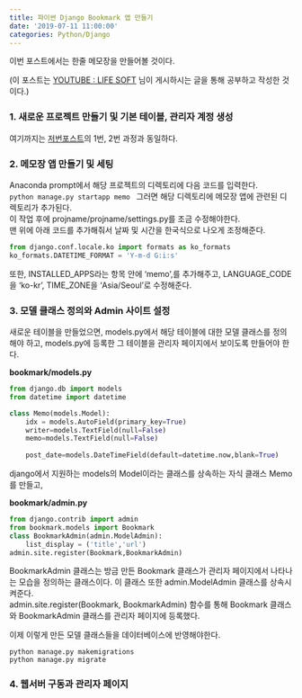 ```yaml
---
title: 파이썬 Django Bookmark 앱 만들기
date: '2019-07-11 11:00:00'
categories: Python/Django
---
```

이번 포스트에서는 한줄 메모장을 만들어볼 것이다.

(이 포스트는 [YOUTUBE : LIFE SOFT](https://www.youtube.com/channel/UCqRTjWqD-ZWHj0ZoPSKVWBw) 님이 게시하시는 글을 통해 공부하고 작성한 것이다.)

### 1. 새로운 프로젝트 만들기 및 기본 테이블, 관리자 계정 생성

여기까지는 [저번포스트](https://hwangtolee.github.io/python/django/2019/07/11/Python-Django-Bookmark.html)의 1번, 2번 과정과 동일하다. 

### 2. 메모장 앱 만들기 및 세팅

Anaconda prompt에서 해당 프로젝트의 디렉토리에 다음 코드를 입력한다.  
`python manage.py startapp memo `
그러면 해당 디렉토리에 메모장 앱에 관련된 디렉토리가 추가된다.  
이 작업 후에  projname/projname/settings.py를 조금 수정해야한다.   
맨 위에 아래 코드를 추가해줘서 날짜 및 시간을 한국식으로 나오게 조정해준다.

```python
from django.conf.locale.ko import formats as ko_formats
ko_formats.DATETIME_FORMAT = 'Y-m-d G:i:s'
```
또한, INSTALLED_APPS라는 항목 안에 ‘memo’,를 추가해주고, LANGUAGE_CODE을 ‘ko-kr’, TIME_ZONE을 ‘Asia/Seoul’로 수정해준다.

### 3. 모델 클래스 정의와 Admin 사이트 설정

새로운 테이블을 만들었으면, models.py에서 해당 테이블에 대한 모델 클래스를 정의해야 하고, models.py에 등록한 그 테이블을 관리자 페이지에서 보이도록 만들어야 한다.

**bookmark/models.py**  

```python
from django.db import models
from datetime import datetime

class Memo(models.Model):
    idx = models.AutoField(primary_key=True)
    writer=models.TextField(null=False)
    memo=models.TextField(null=False)
    
    post_date=models.DateTimeField(default=datetime.now,blank=True)
```

django에서 지원하는 models의 Model이라는 클래스를 상속하는 자식 클래스 Memo를 만들고, 

**bookmark/admin.py**  

```python
from django.contrib import admin
from bookmark.models import Bookmark
class BookmarkAdmin(admin.ModelAdmin):
    list_display = ('title','url')
admin.site.register(Bookmark,BookmarkAdmin)
```

BookmarkAdmin 클래스는 방금 만든 Bookmark 클래스가 관리자 페이지에서 나타나는 모습을 정의하는 클래스이다. 이 클래스 또한 admin.ModelAdmin 클래스를 상속시켜준다.   
admin.site.register(Bookmark, BookmarkAdmin) 함수를 통해 Bookmark 클래스와 BookmarkAdmin 클래스를 관리자 페이지에 등록했다.  

이제 이렇게 만든 모델 클래스들을 데이터베이스에 반영해야한다.   

<pre><code>python manage.py makemigrations
python manage.py migrate</code>
</pre>

### 4. 웹서버 구동과 관리자 페이지

